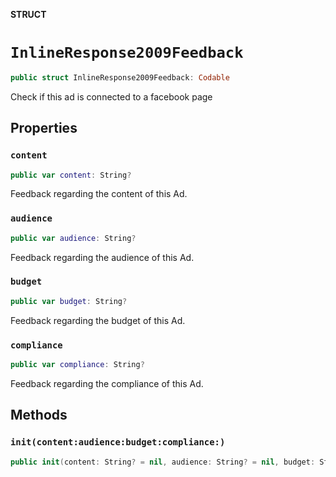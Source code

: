 **STRUCT**

# `InlineResponse2009Feedback`

```swift
public struct InlineResponse2009Feedback: Codable
```

Check if this ad is connected to a facebook page

## Properties
### `content`

```swift
public var content: String?
```

Feedback regarding the content of this Ad.

### `audience`

```swift
public var audience: String?
```

Feedback regarding the audience of this Ad.

### `budget`

```swift
public var budget: String?
```

Feedback regarding the budget of this Ad.

### `compliance`

```swift
public var compliance: String?
```

Feedback regarding the compliance of this Ad.

## Methods
### `init(content:audience:budget:compliance:)`

```swift
public init(content: String? = nil, audience: String? = nil, budget: String? = nil, compliance: String? = nil)
```
